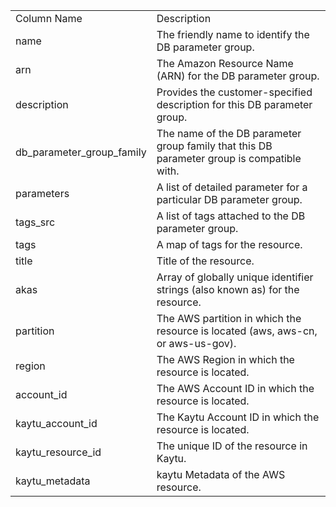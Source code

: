 <table>
	<tr><td>Column Name</td><td>Description</td></tr>
	<tr><td>name</td><td>The friendly name to identify the DB parameter group.</td></tr>
	<tr><td>arn</td><td>The Amazon Resource Name (ARN) for the DB parameter group.</td></tr>
	<tr><td>description</td><td>Provides the customer-specified description for this DB parameter group.</td></tr>
	<tr><td>db_parameter_group_family</td><td>The name of the DB parameter group family that this DB parameter group is compatible with.</td></tr>
	<tr><td>parameters</td><td>A list of detailed parameter for a particular DB parameter group.</td></tr>
	<tr><td>tags_src</td><td>A list of tags attached to the DB parameter group.</td></tr>
	<tr><td>tags</td><td>A map of tags for the resource.</td></tr>
	<tr><td>title</td><td>Title of the resource.</td></tr>
	<tr><td>akas</td><td>Array of globally unique identifier strings (also known as) for the resource.</td></tr>
	<tr><td>partition</td><td>The AWS partition in which the resource is located (aws, aws-cn, or aws-us-gov).</td></tr>
	<tr><td>region</td><td>The AWS Region in which the resource is located.</td></tr>
	<tr><td>account_id</td><td>The AWS Account ID in which the resource is located.</td></tr>
	<tr><td>kaytu_account_id</td><td>The Kaytu Account ID in which the resource is located.</td></tr>
	<tr><td>kaytu_resource_id</td><td>The unique ID of the resource in Kaytu.</td></tr>
	<tr><td>kaytu_metadata</td><td>kaytu Metadata of the AWS resource.</td></tr>
</table>